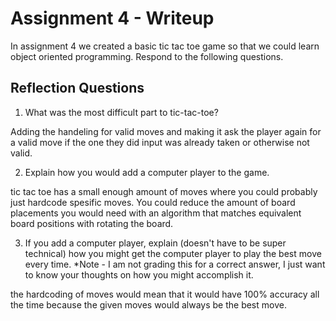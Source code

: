 # Assignment 4 - Writeup

In assignment 4 we created a basic tic tac toe game so that we could learn object oriented programming. Respond to the following questions.

## Reflection Questions

1. What was the most difficult part to tic-tac-toe?

Adding the handeling for valid moves and making it ask the player again for a valid move if the one they did input was already taken or otherwise not valid.



2. Explain how you would add a computer player to the game.

tic tac toe has a small enough amount of moves where you could probably just hardcode spesific moves. You could reduce the amount of board placements you would need with an algorithm that matches equivalent board positions with rotating the board.



3. If you add a computer player, explain (doesn't have to be super technical) how you might get the computer player to play the best move every time. *Note - I am not grading this for a correct answer, I just want to know your thoughts on how you might accomplish it.

the hardcoding of moves would mean that it would have 100% accuracy all the time because the given moves would always be the best move.